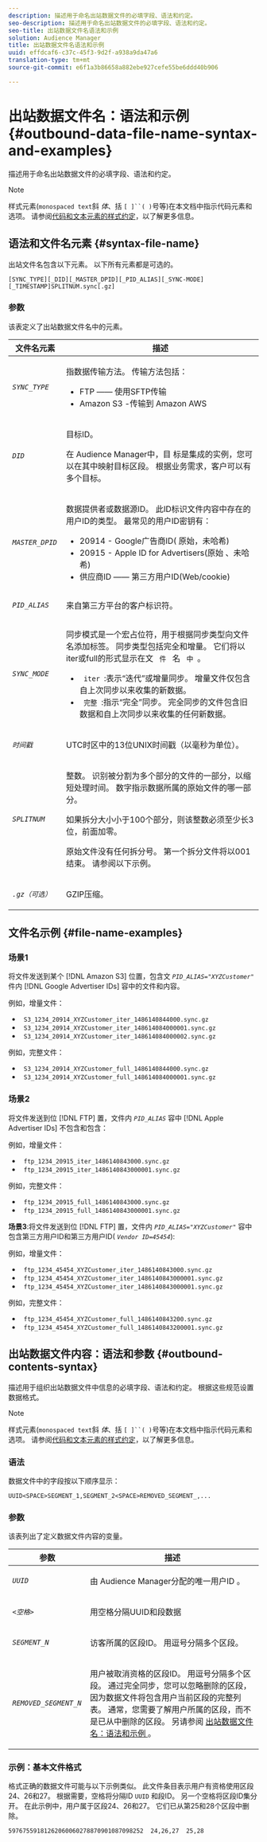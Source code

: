 ```yaml
---
description: 描述用于命名出站数据文件的必填字段、语法和约定。
seo-description: 描述用于命名出站数据文件的必填字段、语法和约定。
seo-title: 出站数据文件名语法和示例
solution: Audience Manager
title: 出站数据文件名语法和示例
uuid: effdcaf6-c37c-45f3-9d2f-a938a9da47a6
translation-type: tm+mt
source-git-commit: e6f1a3b86658a882ebe927cefe55be6ddd40b906

---
```



# 出站数据文件名：语法和示例{#outbound-data-file-name-syntax-and-examples}

描述用于命名出站数据文件的必填字段、语法和约定。

<!-- c_name_reqs_outbound.xml -->

>[!NOTE]
>
>样式元素(`monospaced text`斜 *体*、括 `[ ]``( )`号等)在本文档中指示代码元素和选项。 请参阅[代码和文本元素的样式约定](../../../reference/code-style-elements.md)，以了解更多信息。

## 语法和文件名元素 {#syntax-file-name}

出站文件名包含以下元素。 以下所有元素都是可选的。

```
[SYNC_TYPE][_DID][_MASTER_DPID][_PID_ALIAS][_SYNC-MODE][_TIMESTAMP]SPLITNUM.sync[.gz]
```

### 参数

该表定义了出站数据文件名中的元素。

<table id="table_1EA97D75004148CE85F702427DB7E97A"> 
 <thead> 
  <tr> 
   <th colname="col1" class="entry"> 文件名元素 </th> 
   <th colname="col2" class="entry"> 描述 </th> 
  </tr> 
 </thead>
 <tbody> 
  <tr> 
   <td colname="col1"> <p> <code><i>SYNC_TYPE </i></code> </p> </td> 
   <td colname="col2"> <p>指数据传输方法。 传输方法包括： </p> 
    <ul id="ul_4E0CFC7A34E04E2FA216A07E3654D6EE"> 
     <li id="li_0066B99222A64BE9975AE2E91511FB77">FTP —— 使用SFTP传输 </li> 
     <li id="li_646767FE8AD247B88D0DD5461349F019"> <span class="keyword"> Amazon S3 </span> -传输到 <span class="keyword"> Amazon AWS </span> </li> 
    </ul> </td> 
  </tr> 
  <tr> 
   <td colname="col1"> <p> <code><i>DID </i></code> </p> </td> 
   <td colname="col2"> <p>目标ID。 </p> <p>在 <span class="keyword"> Audience Manager中，目 </span>标是集成的实例，您可以在其中映射目标区段。 根据业务需求，客户可以有多个目标。 </p> </td> 
  </tr> 
  <tr> 
   <td colname="col1"> <p> <code><i>MASTER_DPID </i></code> </p> </td> 
   <td colname="col2"> <p>数据提供者或数据源ID。 此ID标识文件内容中存在的用户ID的类型。 最常见的用户ID密钥有： </p> <p> 
     <ul id="ul_CC22D019ECED4B17A7695708001F2C1B"> 
      <li id="li_94DAFA169380405981AFEF1B581997E6">20914 - <span class="keyword"> Google广告商ID( </span> 原始，未哈希) </li> 
      <li id="li_DE74BE06331C49CF87606A192D815B96">20915 - <span class="keyword"> Apple ID for Advertisers(原始 </span> 、未哈希) </li> 
      <li id="li_E0A033FEC3174EF08E93EB7C65266337">供应商ID —— 第三方用户ID(Web/cookie) </li> 
     </ul> </p> </td> 
  </tr> 
  <tr> 
   <td colname="col1"> <p> <code><i>PID_ALIAS </i></code> </p> </td> 
   <td colname="col2"> 来自第三方平台的客户标识符。 </td> 
  </tr> 
  <tr> 
   <td colname="col1"> <p> <code><i>SYNC_MODE </i></code> </p> </td> 
   <td colname="col2"> <p>同步模式是一个宏占位符，用于根据同步类型向文件名添加标签。 同步类型包括完全和增量。 它们将以iter或full的形式显示在文 <code> 件 </code> 名 <code> 中 </code>。 </p> 
    <ul id="ul_3B3585CEF1434951B6FDCDD29E5013CD"> 
     <li id="li_947D94E9CFAC4041AC1AAEB191805529"> <code> iter </code>:表示“迭代”或增量同步。 增量文件仅包含自上次同步以来收集的新数据。 </li> 
     <li id="li_13ADB3B3346943DAA767A1F416482D3C"> <code> 完整 </code>:指示“完全”同步。 完全同步的文件包含旧数据和自上次同步以来收集的任何新数据。 </li> 
    </ul> </td> 
  </tr> 
  <tr> 
   <td colname="col1"> <p> <code><i>时间戳 </i></code> </p> </td> 
   <td colname="col2"> <p>UTC时区中的13位UNIX时间戳（以毫秒为单位）。 </p> </td> 
  </tr> 
  <tr> 
   <td colname="col1"> <p><code><i>SPLITNUM</i></code></p> </td> 
   <td colname="col2"> <p>整数。 识别被分割为多个部分的文件的一部分，以缩短处理时间。 数字指示数据所属的原始文件的哪一部分。</p>  <p>如果拆分大小小于100个部分，则该整数必须至少长3位，前面加零。</p>  <p>原始文件没有任何拆分号。 第一个拆分文件将以001结束。 请参阅以下示例。 </p> </td> 
  </tr> 
  <tr> 
   <td colname="col1"> <p> <code><i>.gz（可选） </i></code> </p> </td> 
   <td colname="col2"> <p>GZIP压缩。 </p> </td> 
  </tr> 
 </tbody> 
</table>

## 文件名示例 {#file-name-examples}

### 场景1

将文件发送到某个 [!DNL Amazon S3] 位置，包含文 *`PID_ALIAS="XYZCustomer"`* 件内 [!DNL Google Advertiser IDs] 容中的文件和内容。

例如，增量文件：

<ul class="simplelist"> 
 <li> <code> S3_1234_20914_XYZCustomer_iter_1486140844000.sync.gz </code> </li> 
 <li> <code> S3_1234_20914_XYZCustomer_iter_148614084000001.sync.gz </code> </li> 
 <li> <code> S3_1234_20914_XYZCustomer_iter_148614084000002.sync.gz </code> </li> 
</ul>

例如，完整文件：

<ul class="simplelist"> 
 <li> <code> S3_1234_20914_XYZCustomer_full_1486140844000.sync.gz </code> </li> 
 <li> <code> S3_1234_20914_XYZCustomer_full_148614084000001.sync.gz </code> </li> 
</ul>

### 场景2

将文件发送到位 [!DNL FTP] 置，文件内 *`PID_ALIAS`* 容中 [!DNL Apple Advertiser IDs] 不包含和包含：

例如，增量文件：

<ul class="simplelist"> 
 <li> <code> ftp_1234_20915_iter_1486140843000.sync.gz </code> </li> 
 <li> <code> ftp_1234_20915_iter_1486140843000001.sync.gz </code> </li> 
</ul>

例如，完整文件：

<ul class="simplelist"> 
 <li> <code> ftp_1234_20915_full_1486140843000.sync.gz </code> </li> 
 <li> <code> ftp_1234_20915_full_1486140843000001.sync.gz </code> </li> 
</ul>

**场景3**:将文件发送到位 [!DNL FTP] 置，文件内 *`PID_ALIAS="XYZCustomer"`* 容中包含第三方用户ID和第三方用户ID( *`Vendor ID=45454`*):

例如，增量文件：

<ul class="simplelist"> 
 <li> <code> ftp_1234_45454_XYZCustomer_iter_1486140843000.sync.gz </code> </li> 
 <li> <code> ftp_1234_45454_XYZCustomer_iter_1486140843000001.sync.gz </code> </li> 
 <li> <code> ftp_1234_45454_XYZCustomer_iter_1486140843000001.sync.gz </code> </li> 
</ul>

例如，完整文件：

<ul class="simplelist"> 
 <li> <code> ftp_1234_45454_XYZCustomer_full_1486140843200.sync.gz </code> </li> 
 <li> <code> ftp_1234_45454_XYZCustomer_full_1486140843200001.sync.gz </code> </li> 
</ul>

## 出站数据文件内容：语法和参数 {#outbound-contents-syntax}

描述用于组织出站数据文件中信息的必填字段、语法和约定。 根据这些规范设置数据格式。

<!-- c_outbound_data_file.xml -->

>[!NOTE]
>
>样式元素(`monospaced text`斜 *体*、括 `[ ]``( )`号等)在本文档中指示代码元素和选项。 请参阅[代码和文本元素的样式约定](../../../reference/code-style-elements.md)，以了解更多信息。

### 语法

数据文件中的字段按以下顺序显示：

`UUID<SPACE>SEGMENT_1,SEGMENT_2<SPACE>REMOVED_SEGMENT_,...`

### 参数

该表列出了定义数据文件内容的变量。

<table id="table_109BA747CFDA40108370EFEB208C7E11"> 
 <thead> 
  <tr> 
   <th colname="col1" class="entry"> 参数 </th> 
   <th colname="col2" class="entry"> 描述 </th> 
  </tr> 
 </thead>
 <tbody> 
  <tr> 
   <td colname="col1"> <p> <code><i>UUID </i></code> </p> </td> 
   <td colname="col2"> <p>由 <span class="keyword"> Audience Manager分配的唯一用户ID </span>。 </p> </td> 
  </tr> 
  <tr> 
   <td colname="col1"> <p> <code><i>&lt;空格&gt; </i></code> </p> </td> 
   <td colname="col2"> <p>用空格分隔UUID和段数据 </p> </td> 
  </tr> 
  <tr> 
   <td colname="col1"> <p> <code><i>SEGMENT_N </i></code> </p> </td> 
   <td colname="col2"> <p>访客所属的区段ID。 用逗号分隔多个区段。 </p> </td> 
  </tr> 
  <tr> 
   <td colname="col1"> <p> <code><i>REMOVED_SEGMENT_N </i></code> </p> </td> 
   <td colname="col2"> <p>用户被取消资格的区段ID。 用逗号分隔多个区段。 通过完全同步，您可以忽略删除的区段，因为数据文件将包含用户当前区段的完整列表。 通常，您需要了解用户所属的区段，而不是已从中删除的区段。 另请参阅 <a href="../../../integration/receiving-audience-data/batch-outbound-transfers/outbound-file-name-contents.md#outbound-data-file-name-syntax-and-examples"> 出站数据文件名：语法和示例 </a>。 </p> </td> 
  </tr> 
 </tbody> 
</table>

### 示例：基本文件格式

格式正确的数据文件可能与以下示例类似。 此文件条目表示用户有资格使用区段24、26和27。 根据需要，空格将分隔ID `UUID` 和段ID。 另一个空格将区段ID集分开。 在此示例中，用户属于区段24、26和27。 它们已从第25和28个区段中删除。

```
59767559181262060060278870901087098252  24,26,27  25,28
```
